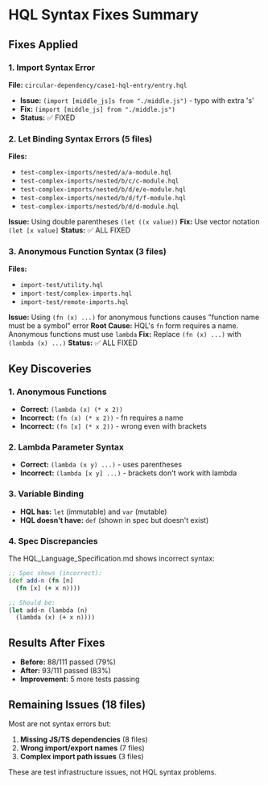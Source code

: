 # HQL Syntax Fixes Summary

## Fixes Applied

### 1. Import Syntax Error
**File:** `circular-dependency/case1-hql-entry/entry.hql`
- **Issue:** `(import [middle_js]s from "./middle.js")` - typo with extra 's'
- **Fix:** `(import [middle_js] from "./middle.js")`
- **Status:** ✅ FIXED

### 2. Let Binding Syntax Errors (5 files)
**Files:**
- `test-complex-imports/nested/a/a-module.hql`
- `test-complex-imports/nested/b/c/c-module.hql`
- `test-complex-imports/nested/b/d/e/e-module.hql`
- `test-complex-imports/nested/b/d/f/f-module.hql`
- `test-complex-imports/nested/b/d/d-module.hql`

**Issue:** Using double parentheses `(let ((x value))` 
**Fix:** Use vector notation `(let [x value]`
**Status:** ✅ ALL FIXED

### 3. Anonymous Function Syntax (3 files)
**Files:**
- `import-test/utility.hql`
- `import-test/complex-imports.hql`
- `import-test/remote-imports.hql`

**Issue:** Using `(fn (x) ...)` for anonymous functions causes "function name must be a symbol" error
**Root Cause:** HQL's `fn` form requires a name. Anonymous functions must use `lambda`
**Fix:** Replace `(fn (x) ...)` with `(lambda (x) ...)`
**Status:** ✅ ALL FIXED

## Key Discoveries

### 1. Anonymous Functions
- **Correct:** `(lambda (x) (* x 2))`
- **Incorrect:** `(fn (x) (* x 2))` - fn requires a name
- **Incorrect:** `(fn [x] (* x 2))` - wrong even with brackets

### 2. Lambda Parameter Syntax
- **Correct:** `(lambda (x y) ...)` - uses parentheses
- **Incorrect:** `(lambda [x y] ...)` - brackets don't work with lambda

### 3. Variable Binding
- **HQL has:** `let` (immutable) and `var` (mutable)
- **HQL doesn't have:** `def` (shown in spec but doesn't exist)

### 4. Spec Discrepancies
The HQL_Language_Specification.md shows incorrect syntax:
```clojure
;; Spec shows (incorrect):
(def add-n (fn [n] 
  (fn [x] (+ x n))))

;; Should be:
(let add-n (lambda (n) 
  (lambda (x) (+ x n))))
```

## Results After Fixes

- **Before:** 88/111 passed (79%)
- **After:** 93/111 passed (83%)
- **Improvement:** 5 more tests passing

## Remaining Issues (18 files)

Most are not syntax errors but:
1. **Missing JS/TS dependencies** (8 files)
2. **Wrong import/export names** (7 files)  
3. **Complex import path issues** (3 files)

These are test infrastructure issues, not HQL syntax problems.
